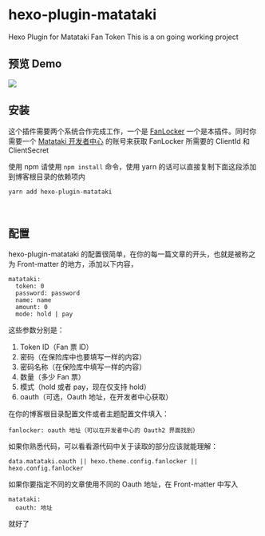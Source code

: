 # hexo-plugin-matataki
Hexo Plugin for Matataki Fan Token
This is a on going working project
<br>

<style>
pre {
  overflow-x: scroll;
}
</style>

## 预览 Demo

![](https://i.loli.net/2020/08/22/pvniyPHh5R7t8Xr.png)

## 安装

这个插件需要两个系统合作完成工作，一个是 [FanLocker](https://github.com/nekomeowww/fanlocker) 一个是本插件。同时你需要一个 [Matataki 开发者中心](https://developer.matataki.io) 的账号来获取 FanLocker  所需要的 ClientId 和 ClientSecret

使用 npm 请使用 `npm install` 命令，使用 yarn 的话可以直接复制下面这段添加到博客根目录的依赖项内

```
yarn add hexo-plugin-matataki
```
<br>

## 配置

hexo-plugin-matataki 的配置很简单，在你的每一篇文章的开头，也就是被称之为 Front-matter 的地方，添加以下内容，

```
matataki:
  token: 0
  password: password
  name: name
  amount: 0
  mode: hold | pay
```

这些参数分别是：

1. Token ID（Fan 票 ID）
2. 密码（在保险库中也要填写一样的内容）
3. 密码名称（在保险库中填写一样的内容）
4. 数量（多少 Fan 票）
5. 模式（hold 或者 pay，现在仅支持 hold）
6. oauth（可选，Oauth 地址，在开发者中心获取）

在你的博客根目录配置文件或者主题配置文件填入：
```
fanlocker: oauth 地址（可以在开发者中心的 Oauth2 界面找到）
```

如果你熟悉代码，可以看看源代码中关于读取的部分应该就能理解：
```
data.matataki.oauth || hexo.theme.config.fanlocker || hexo.config.fanlocker
```

如果你要指定不同的文章使用不同的 Oauth 地址，在 Front-matter 中写入
```
matataki:
  oauth: 地址
```
就好了